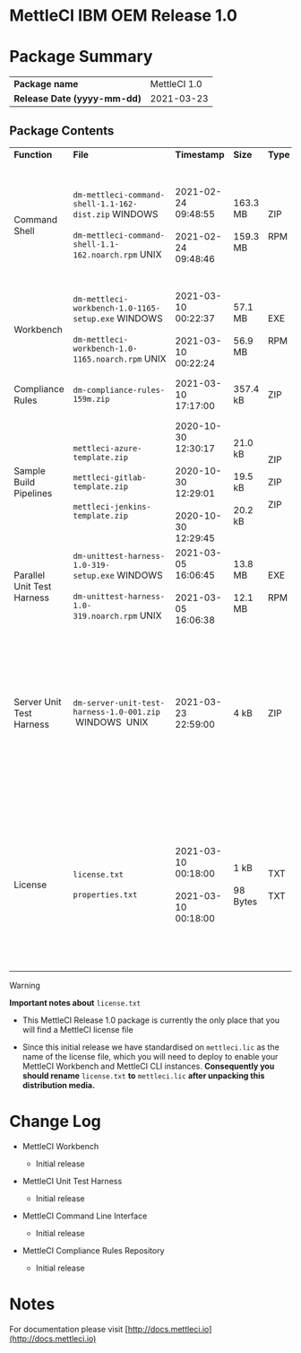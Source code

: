 # MettleCI IBM OEM Release 1.0

# Package Summary

|     |     |
| --- | --- |
| **Package name** | MettleCI 1.0 |
| **Release Date (yyyy-mm-dd)** | 2021-03-23 |

## Package Contents

|     |     |     |     |     |     |
| --- | --- | --- | --- | --- | --- |
| **Function** | **File** | **Timestamp** | **Size** | **Type** | **Notes** |
| Command Shell | `dm-mettleci-command-shell-1.1-162-dist.zip` WINDOWS<br><br>`dm-mettleci-command-shell-1.1-162.noarch.rpm` UNIX | 2021-02-24 09:48:55<br><br>2021-02-24 09:48:46 | 163.3 MB<br><br>159.3 MB | ZIP<br><br>RPM | These Command Shell distributions each include a full set of the latest versions of all MettleCI CLI plugins (commands). |
| Workbench | `dm-mettleci-workbench-1.0-1165-setup.exe` WINDOWS<br><br>`dm-mettleci-workbench-1.0-1165.noarch.rpm` UNIX | 2021-03-10 00:22:37<br><br>2021-03-10 00:22:24 | 57.1 MB<br><br>56.9 MB | EXE<br><br>RPM |     |
| Compliance Rules | `dm-compliance-rules-159m.zip` | 2021-03-10 17:17:00 | 357.4 kB | ZIP | A ready-to-use Git repository folder |
| Sample Build Pipelines | `mettleci-azure-template.zip`<br><br>`mettleci-gitlab-template.zip`<br><br>`mettleci-jenkins-template.zip` | 2020-10-30 12:30:17<br><br>2020-10-30 12:29:01<br><br>2020-10-30 12:29:45 | 21.0 kB<br><br>19.5 kB<br><br>20.2 kB | ZIP<br><br>ZIP<br><br>ZIP |     |
| Parallel Unit Test Harness | `dm-unittest-harness-1.0-319-setup.exe` WINDOWS<br><br>`dm-unittest-harness-1.0-319.noarch.rpm` UNIX | 2021-03-05 16:06:45<br><br>2021-03-05 16:06:38 | 13.8 MB<br><br>12.1 MB | EXE<br><br>RPM |     |
| Server Unit Test Harness | `dm-server-unit-test-harness-1.0-001.zip`  WINDOWS  UNIX | 2021-03-23 22:59:00 | 4 kB | ZIP | This provides a Server interface to the capabilities provided by the Parallel test harness which must also be installed to provide unit test functionality. |
| License | `license.txt`<br><br>`properties.txt` | 2021-03-10 00:18:00<br><br>2021-03-10 00:18:00 | 1 kB<br><br>98 Bytes | TXT<br><br>TXT | The license file, valid from 2021-03-10 to 2099-12-31<br><br>A human-readable file describing the constraints within the supplied license |

> [!WARNING]
> **Important notes about** `license.txt`
> *   This MettleCI Release 1.0 package is currently the only place that you will find a MettleCI license file
>     
> *   Since this initial release we have standardised on `mettleci.lic` as the name of the license file, which you will need to deploy to enable your MettleCI Workbench and MettleCI CLI instances. **Consequently you should rename** `license.txt` **to** `mettleci.lic` **after unpacking this distribution media.**

# Change Log

*   MettleCI Workbench
    
    *   Initial release
        
*   MettleCI Unit Test Harness
    
    *   Initial release
        
*   MettleCI Command Line Interface
    
    *   Initial release
        
*   MettleCI Compliance Rules Repository
    
    *   Initial release
        

# Notes

For documentation please visit [http://docs.mettleci.io](http://docs.mettleci.io)